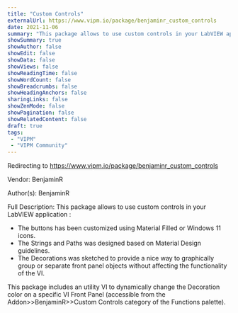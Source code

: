 ```yaml
---
title: "Custom Controls"
externalUrl: https://www.vipm.io/package/benjaminr_custom_controls
date: 2021-11-06
summary: "This package allows to use custom controls in your LabVIEW application :"
showSummary: true
showAuthor: false
showEdit: false
showData: false
showViews: false
showReadingTime: false
showWordCount: false
showBreadcrumbs: false
showHeadingAnchors: false
sharingLinks: false
showZenMode: false
showPagination: false
showRelatedContent: false
draft: true
tags:
 - "VIPM"
 - "VIPM Community"
---
```


Redirecting to https://www.vipm.io/package/benjaminr_custom_controls

Vendor: BenjaminR

Author(s): BenjaminR
 
Full Description:
This package allows to use custom controls in your LabVIEW application :
- The buttons has been customized using Material Filled or Windows 11 icons.
- The Strings and Paths was designed based on Material Design guidelines.
- The Decorations was sketched to provide a nice way to graphically group or separate front panel objects without affecting the functionality of the VI. 

This package includes an utility VI to dynamically change the Decoration color on a specific VI Front Panel (accessible from the Addon>>BenjaminR>>Custom Controls category of the Functions palette).